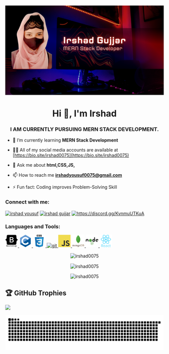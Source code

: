 
![logo](https://github.com/irshadgujjar/irshadgujjar/blob/main/banner.png)
<h1 align="center">Hi 👋, I'm Irshad</h1>
<h3 align="center">I AM CURRENTLY PURSUING MERN STACK DEVELOPMENT.</h3>

- 🌱 I’m currently learning **MERN Stack Development**

- 👨‍💻 All of my social media accounts are available at [https://bio.site/irshad0075](https://bio.site/irshad0075)

- 💬 Ask me about **html,CSS,JS,**

- 📫 How to reach me **irshadyousuf0075@gmail.com**

- ⚡ Fun fact: Coding improves Problem-Solving Skill

<h3 align="left">Connect with me:</h3>
<p align="left">
<a href="https://linkedin.com/in/irshad yousuf" target="blank"><img align="center" src="https://raw.githubusercontent.com/rahuldkjain/github-profile-readme-generator/master/src/images/icons/Social/linked-in-alt.svg" alt="irshad yousuf" height="30" width="40" /></a>
<a href="https://fb.com/irshad gujjar" target="blank"><img align="center" src="https://raw.githubusercontent.com/rahuldkjain/github-profile-readme-generator/master/src/images/icons/Social/facebook.svg" alt="irshad gujjar" height="30" width="40" /></a>
<a href="https://discord.gg/https://discord.gg/KvnmuUTKuA" target="blank"><img align="center" src="https://raw.githubusercontent.com/rahuldkjain/github-profile-readme-generator/master/src/images/icons/Social/discord.svg" alt="https://discord.gg/KvnmuUTKuA" height="30" width="40" /></a>
</p>

<h3 align="left">Languages and Tools:</h3>
<p align="left"> <a href="https://getbootstrap.com" target="_blank" rel="noreferrer"> <img src="https://raw.githubusercontent.com/devicons/devicon/master/icons/bootstrap/bootstrap-plain-wordmark.svg" alt="bootstrap" width="40" height="40"/> </a> <a href="https://www.cprogramming.com/" target="_blank" rel="noreferrer"> <img src="https://raw.githubusercontent.com/devicons/devicon/master/icons/c/c-original.svg" alt="c" width="40" height="40"/> </a> <a href="https://www.w3schools.com/css/" target="_blank" rel="noreferrer"> <img src="https://raw.githubusercontent.com/devicons/devicon/master/icons/css3/css3-original-wordmark.svg" alt="css3" width="40" height="40"/> </a> <a href="https://git-scm.com/" target="_blank" rel="noreferrer"> <img src="https://www.vectorlogo.zone/logos/git-scm/git-scm-icon.svg" alt="git" width="40" height="40"/> </a> <a href="https://developer.mozilla.org/en-US/docs/Web/JavaScript" target="_blank" rel="noreferrer"> <img src="https://raw.githubusercontent.com/devicons/devicon/master/icons/javascript/javascript-original.svg" alt="javascript" width="40" height="40"/> </a> <a href="https://www.mongodb.com/" target="_blank" rel="noreferrer"> <img src="https://raw.githubusercontent.com/devicons/devicon/master/icons/mongodb/mongodb-original-wordmark.svg" alt="mongodb" width="40" height="40"/> </a> <a href="https://nodejs.org" target="_blank" rel="noreferrer"> <img src="https://raw.githubusercontent.com/devicons/devicon/master/icons/nodejs/nodejs-original-wordmark.svg" alt="nodejs" width="40" height="40"/> </a> <a href="https://reactjs.org/" target="_blank" rel="noreferrer"> <img src="https://raw.githubusercontent.com/devicons/devicon/master/icons/react/react-original-wordmark.svg" alt="react" width="40" height="40"/> </a> </p>

<!-- <p align="center"> <img src="https://github-readme-stats.vercel.app/api/top-langs?username=irshad0075&show_icons=true&locale=en&layout=compact" alt="irshad0075" /></p>

<p>&nbsp;<img align="center" src="https://github-readme-stats.vercel.app/api?username=irshad0075&show_icons=true&locale=en" alt="irshad0075" /></p>

<p><img align="center" src="https://github-readme-streak-stats.herokuapp.com/?user=irshad0075&" alt="irshad0075" /></p> 
 -->
 <p align="center"> <img align="center" src="https://github-readme-stats.vercel.app/api/top-langs?username=irshad0075&show_icons=true&locale=en&layout=compact" alt="irshad0075" /></p>

<p align="center">
<img align="center" src="https://github-readme-stats.vercel.app/api?username=irshad0075&show_icons=true&locale=en" alt="irshad0075"/>
</p>
<p align="center">
<img align="center" src="https://github-readme-streak-stats.herokuapp.com/?user=irshad0075&" alt="irshad0075"/>
</p>

## 🏆 GitHub Trophies
![](https://github-profile-trophy.vercel.app/?username=irshad0075&theme=radical&no-frame=false&no-bg=true&margin-w=4)

<p align="center">
   <img src="https://github.com/Asmit2952/Asmit2952/blob/output/github-contribution-grid-snake.svg" alt="snake">
</p>
